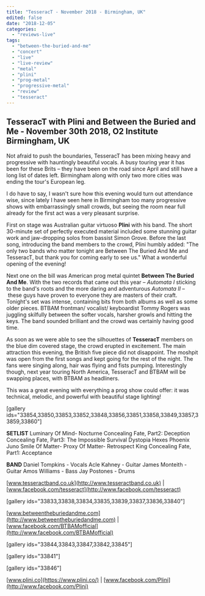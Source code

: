 ```yaml
---
title: "TesseracT - November 2018 - Birmingham, UK"
edited: false
date: "2018-12-05"
categories:
  - "reviews-live"
tags:
  - "between-the-buried-and-me"
  - "concert"
  - "live"
  - "live-review"
  - "metal"
  - "plini"
  - "prog-metal"
  - "progressive-metal"
  - "review"
  - "tesseract"
---
```


## TesseracT with Plini and Between the Buried and Me - November 30th 2018, O2 Institute Birmingham, UK

Not afraid to push the boundaries, TesseracT has been mixing heavy and progressive with hauntingly beautiful vocals. A busy touring year it has been for these Brits – they have been on the road since April and still have a long list of dates left. Birmingham along with only two more cities was ending the tour's European leg.

I do have to say, I wasn't sure how this evening would turn out attendance wise, since lately I have seen here in Birmingham too many progressive shows with embarrassingly small crowds, but seeing the room near full already for the first act was a very pleasant surprise.

First on stage was Australian guitar virtuoso **Plini** with his band. The short 30-minute set of perfectly executed material included some stunning guitar work and jaw-dropping solos from bassist Simon Grove. Before the last song, introducing the band members to the crowd, Plini humbly added: "The only two bands who matter tonight are Between The Buried And Me and TesseracT, but thank you for coming early to see us." What a wonderful opening of the evening!

Next one on the bill was American prog metal quintet **Between The Buried And Me**. With the two records that came out this year – _Automata I_ sticking to the band's roots and the more daring and adventurous _Automata II –_ these guys have proven to everyone they are masters of their craft. Tonight's set was intense, containing bits from both albums as well as some older pieces. BTBAM frontman/ vocalist/ keyboardist Tommy Rogers was juggling skilfully between the softer vocals, harsher growls and hitting the keys. The band sounded brilliant and the crowd was certainly having good time.

As soon as we were able to see the silhouettes of **TesseracT** members on the blue dim covered stage, the crowd erupted in excitement. The main attraction this evening, the British five piece did not disappoint. The moshpit was open from the first songs and kept going for the rest of the night. The fans were singing along, hair was flying and fists pumping. Interestingly though, next year touring North America, TesseracT and BTBAM will be swapping places, with BTBAM as headliners.

This was a great evening with everything a prog show could offer: it was technical, melodic, and powerful with beautiful stage lighting!

\[gallery ids="33854,33850,33853,33852,33848,33856,33851,33858,33849,33857,33859,33860"\]

**SETLIST** Luminary Of Mind- Nocturne Concealing Fate, Part2: Deception Concealing Fate, Part3: The Impossible Survival Dystopia Hexes Phoenix Juno Smile Of Matter- Proxy Of Matter- Retrospect King Concealing Fate, Part1: Acceptance

**BAND** Daniel Tompkins - Vocals Acle Kahney - Guitar James Monteith - Guitar Amos Williams - Bass Jay Postones - Drums

[www.tesseractband.co.uk](http://www.tesseractband.co.uk) | [www.facebook.com/tesseract](http://www.facebook.com/tesseract)

\[gallery ids="33833,33838,33834,33835,33839,33837,33836,33840"\]

[www.betweentheburiedandme.com](http://www.betweentheburiedandme.com) | [www.facebook.com/BTBAMofficial](http://www.facebook.com/BTBAMofficial)

\[gallery ids="33844,33843,33847,33842,33845"\]

\[gallery ids="33841"\]

\[gallery ids="33846"\]

[www.plini.co](https://www.plini.co/) | [www.facebook.com/Plini](http://www.facebook.com/Plini)
